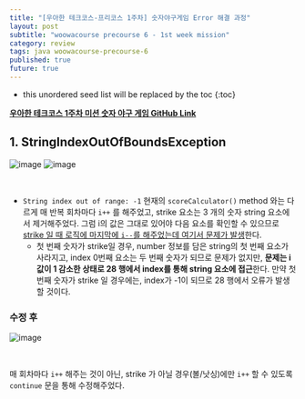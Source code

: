 ```yaml
---
title: "[우아한 테크코스-프리코스 1주차] 숫자야구게임 Error 해결 과정"
layout: post
subtitle: "woowacourse precourse 6 - 1st week mission"
category: review 
tags: java woowacourse-precourse-6
published: true
future: true
---
```


<!--more-->

* this unordered seed list will be replaced by the toc
{:toc}

**[우아한 테크코스 1주차 미션 숫자 야구 게임 GitHub Link](https://github.com/woowacourse-precourse/java-baseball-6)**

## 1. StringIndexOutOfBoundsException
![image](https://github.com/hYe807n/hYe807n.github.io/assets/79916066/34e17a89-66bd-43ad-a9fa-92d2a639c831)
![image](https://github.com/hYe807n/hYe807n.github.io/assets/79916066/571d576a-2021-4a85-bdea-425607736c95)
 
 <br/>

* `String index out of range: -1`
현재의 `scoreCalculator()` method 와는 다르게 매 반복 회차마다 `i++` 를 해주었고, strike 요소는 3 개의 숫자 string 요소에서 제거해주었다. 그럼 i의 값은 그대로 있어야 다음 요소를 확인할 수 있으므로 <U>strike 일 때 로직에 마지막에 `i--`를 해주었는데 여기서 문제가 발생</U>한다.
   * 첫 번째 숫자가 strike일 경우, 
number 정보를 담은 string의 첫 번째 요소가 사라지고, index 0번째 요소는 두 번째 숫자가 되므로 문제가 없지만, **문제는 i 값이 1 감소한 상태로 28 행에서 index를 통해 string 요소에 접근**한다. 만약 첫 번째 숫자가 strike 일 경우에는, index가 -1이 되므로 28 행에서 오류가 발생할 것이다.

### 수정 후
![image](https://github.com/hYe807n/hYe807n.github.io/assets/79916066/8105aaf7-a924-4ccb-accc-486938203204)

<br/>

매 회차마다 `i++` 해주는 것이 아닌, strike 가 아닐 경우(볼/낫싱)에만 `i++` 할 수 있도록 `continue` 문을 통해 수정해주었다.

<br/>
<br/>

